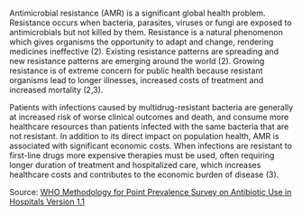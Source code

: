 Antimicrobial resistance (AMR) is a significant global health problem. Resistance occurs when bacteria, parasites, viruses or fungi are exposed to antimicrobials but not killed by them. Resistance is a natural phenomenon which gives organisms the opportunity to adapt and change, rendering medicines ineffective (2). Existing resistance patterns are spreading and new resistance patterns are emerging around the world (2). Growing resistance is of extreme concern for public health because resistant organisms lead to longer illnesses, increased costs of treatment and increased mortality (2,3).

Patients with infections caused by multidrug-resistant bacteria are generally at increased risk of worse clinical outcomes and death, and consume more healthcare resources than patients infected with the same bacteria that are not resistant. In addition to its direct impact on population health, AMR is associated with significant economic costs. When infections are resistant to first-line drugs more expensive therapies must be used, often requiring longer duration of treatment and hospitalized care, which increases healthcare costs and contributes to the economic burden of disease (3).

Source: [WHO Methodology for Point Prevalence Survey on Antibiotic Use in Hospitals Version 1.1](https://www.who.int/publications/i/item/WHO-EMP-IAU-2018.01)